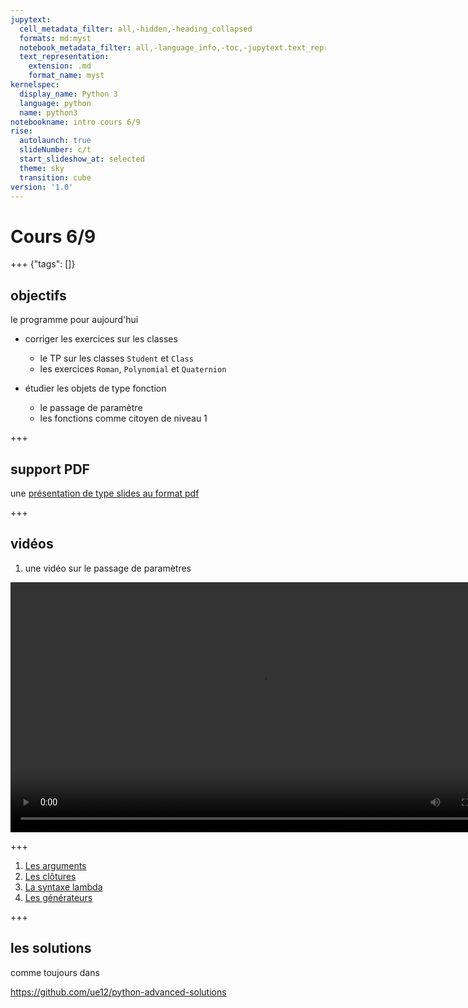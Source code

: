 ```yaml
---
jupytext:
  cell_metadata_filter: all,-hidden,-heading_collapsed
  formats: md:myst
  notebook_metadata_filter: all,-language_info,-toc,-jupytext.text_representation.jupytext_version,-jupytext.text_representation.format_version
  text_representation:
    extension: .md
    format_name: myst
kernelspec:
  display_name: Python 3
  language: python
  name: python3
notebookname: intro cours 6/9
rise:
  autolaunch: true
  slideNumber: c/t
  start_slideshow_at: selected
  theme: sky
  transition: cube
version: '1.0'
---
```


# Cours 6/9

+++ {"tags": []}

## objectifs

le programme pour aujourd'hui

* corriger les exercices sur les classes
  * le TP sur les classes `Student` et `Class`
  * les exercices `Roman`, `Polynomial` et `Quaternion`

* étudier les objets de type fonction
  * le passage de paramètre
  * les fonctions comme citoyen de niveau 1

+++

## support PDF

une [présentation de type slides au format pdf](media/les-fonctions.pdf)

+++

## vidéos

1. une vidéo sur le passage de paramètres

<video width="800px" controls src="media/les-arguments-des-fonctions.mp4" type="video/mp4"></video>

+++

1. [Les arguments](https://youtu.be/8hLlyUbXZ3U)
1. [Les clôtures](https://youtu.be/msoWN4wSplM)
1. [La syntaxe lambda](https://youtu.be/Rsu9O1soTsA)
1. [Les générateurs](https://youtu.be/DqYM_XMVtKw)

<!-- bien sûr ça marche pas car la page est une vraie page web
     mais même avec /embed ajouté non plus
     on dirait bien que YT fait tout pour qu'on ne puisse pas faire comme ça

<video width="800px" controls src="https://youtu.be/8hLlyUbXZ3U" type="video/mp4"></video>

<video width="800px" controls src="https://youtu.be/msoWN4wSplM" type="video/mp4"></video>

<video width="800px" controls src="https://youtu.be/Rsu9O1soTsA" type="video/mp4"></video>

<video width="800px" controls src="https://youtu.be/DqYM_XMVtKw" type="video/mp4"></video>
-->

+++

## les solutions

comme toujours dans 

https://github.com/ue12/python-advanced-solutions
